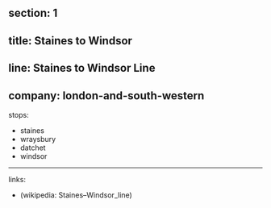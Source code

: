 ﻿section: 1
----
title: Staines to Windsor
----
line: Staines to Windsor Line
----
company: london-and-south-western
----
stops:
- staines
- wraysbury
- datchet
- windsor
----
links:
- (wikipedia: Staines–Windsor_line)
